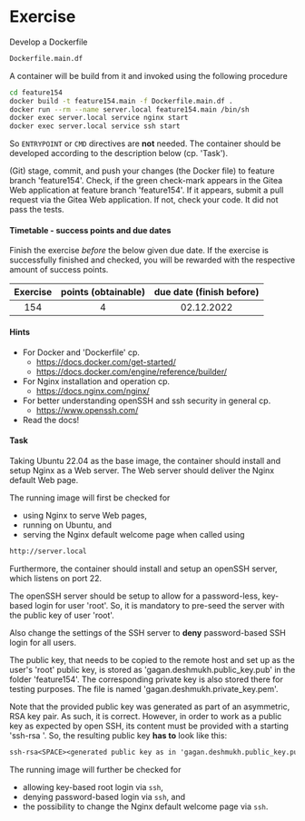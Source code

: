 # Exercise

Develop a Dockerfile

```sh
Dockerfile.main.df
```

A container will be build from it and invoked using the
following procedure

```sh
cd feature154
docker build -t feature154.main -f Dockerfile.main.df .
docker run --rm --name server.local feature154.main /bin/sh
docker exec server.local service nginx start
docker exec server.local service ssh start
```

So `ENTRYPOINT` or `CMD` directives are **not** needed.
The container should be developed according to the description below
(cp. 'Task').

(Git) stage, commit, and push your changes (the Docker file) to feature
branch 'feature154'. Check, if the green check-mark appears in the
Gitea Web application at feature branch 'feature154'. If it appears,
submit a pull request via the Gitea Web application. If not, check your code.
It did not pass the tests.

  
#### Timetable - success points and due dates

Finish the exercise *before* the below given due date. If the exercise is
successfully finished and checked, you will be rewarded with the respective
amount of success points.

|Exercise    |points (obtainable)                   |due date (finish before)|
|:--------:  |:--------:                            |:--------:              |
|154|4|02.12.2022|


#### Hints

- For Docker and 'Dockerfile' cp.
  - https://docs.docker.com/get-started/
  - https://docs.docker.com/engine/reference/builder/
- For Nginx installation and operation cp.
  - https://docs.nginx.com/nginx/
- For better understanding openSSH and ssh security in general cp.
  - https://www.openssh.com/
- Read the docs!

#### Task

Taking Ubuntu 22.04 as the base image, the container should install and setup
Nginx as a Web server. The Web server should deliver the Nginx default Web
page.

The running image will first be checked for

- using Nginx to serve Web pages,
- running on Ubuntu, and
- serving the Nginx default welcome page when called using

```sh
http://server.local
```

Furthermore, the container should install and setup an openSSH server, which
listens on port 22.

The openSSH server should be setup to allow for a password-less, key-based
login for user 'root'. So, it is mandatory to pre-seed the server with the
public key of user 'root'.

Also change the settings of the SSH server to **deny**
password-based SSH login for all users.

The public key, that needs to be copied to the remote host and set up as the
user's 'root' public key, is stored as 'gagan.deshmukh.public_key.pub' in the folder
'feature154'. The corresponding private key is also stored there
for testing purposes. The file is named 'gagan.deshmukh.private_key.pem'.

Note that the provided public key was generated as part of an asymmetric, RSA
key pair. As such, it is correct. However, in order to work as a public key
as expected by open SSH, its
content must be provided with a starting 'ssh-rsa '. So, the resulting
public key **has to** look like this:

```txt
ssh-rsa<SPACE><generated public key as in 'gagan.deshmukh.public_key.pub'>
```

The running image will further be checked for

- allowing key-based root login via `ssh`,
- denying password-based login via `ssh`, and
- the possibility to change the Nginx default welcome page via `ssh`.